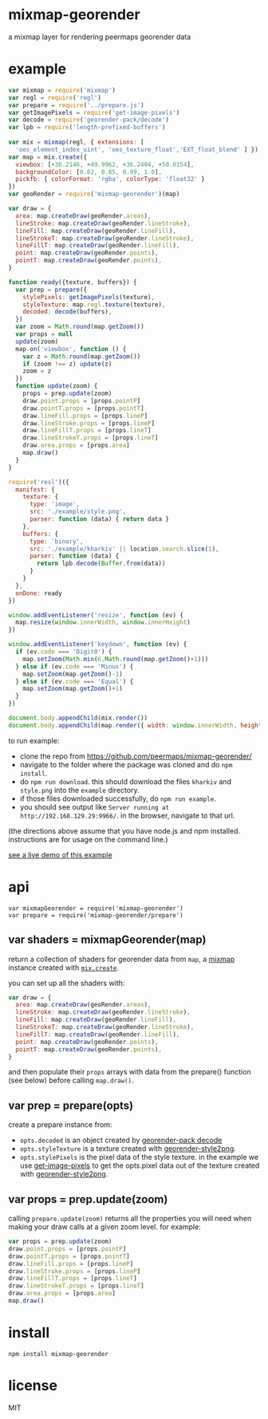 # mixmap-georender

a mixmap layer for rendering peermaps georender data

# example

```js
var mixmap = require('mixmap')
var regl = require('regl')
var prepare = require('../prepare.js')
var getImagePixels = require('get-image-pixels')
var decode = require('georender-pack/decode')
var lpb = require('length-prefixed-buffers')
 
var mix = mixmap(regl, { extensions: [
  'oes_element_index_uint', 'oes_texture_float','EXT_float_blend' ] })
var map = mix.create({ 
  viewbox: [+36.2146, +49.9962, +36.2404, +50.0154],
  backgroundColor: [0.82, 0.85, 0.99, 1.0],
  pickfb: { colorFormat: 'rgba', colorType: 'float32' }
})
var geoRender = require('mixmap-georender')(map)

var draw = {
  area: map.createDraw(geoRender.areas),
  lineStroke: map.createDraw(geoRender.lineStroke),
  lineFill: map.createDraw(geoRender.lineFill),
  lineStrokeT: map.createDraw(geoRender.lineStroke),
  lineFillT: map.createDraw(geoRender.lineFill),
  point: map.createDraw(geoRender.points),
  pointT: map.createDraw(geoRender.points),
}

function ready({texture, buffers}) {
  var prep = prepare({
    stylePixels: getImagePixels(texture),
    styleTexture: map.regl.texture(texture),
    decoded: decode(buffers),
  })
  var zoom = Math.round(map.getZoom())
  var props = null
  update(zoom)
  map.on('viewbox', function () {
    var z = Math.round(map.getZoom())
    if (zoom !== z) update(z)
    zoom = z
  })
  function update(zoom) {
    props = prep.update(zoom)
    draw.point.props = [props.pointP]
    draw.pointT.props = [props.pointT]
    draw.lineFill.props = [props.lineP]
    draw.lineStroke.props = [props.lineP]
    draw.lineFillT.props = [props.lineT]
    draw.lineStrokeT.props = [props.lineT]
    draw.area.props = [props.area]
    map.draw()
  }
}

require('resl')({
  manifest: {
    texture: {
      type: 'image',
      src: './example/style.png',
      parser: function (data) { return data }
    },
    buffers: {
      type: 'binary',
      src: './example/kharkiv' || location.search.slice(1),
      parser: function (data) { 
        return lpb.decode(Buffer.from(data))
      }
    }
  },
  onDone: ready
})

window.addEventListener('resize', function (ev) {
  map.resize(window.innerWidth, window.innerHeight)
})

window.addEventListener('keydown', function (ev) {
  if (ev.code === 'Digit0') {
    map.setZoom(Math.min(6,Math.round(map.getZoom()+1)))
  } else if (ev.code === 'Minus') {
    map.setZoom(map.getZoom()-1)
  } else if (ev.code === 'Equal') {
    map.setZoom(map.getZoom()+1)
  }
})

document.body.appendChild(mix.render())
document.body.appendChild(map.render({ width: window.innerWidth, height: window.innerHeight }))
```

to run example:
* clone the repo from https://github.com/peermaps/mixmap-georender/
* navigate to the folder where the package was cloned and do `npm install`.
* do `npm run download`. this should download the files `kharkiv` and `style.png` into the `example` directory.
* if those files downloaded successfully, do `npm run example`.
* you should see output like `Server running at http://192.168.129.29:9966/`. in the browser, navigate to that url.

(the directions above assume that you have node.js and npm installed. instructions are for usage on the command line.)

[see a live demo of this example](https://kitties.neocities.org/mixmap-georender/kharkivdemo.html)

# api

```
var mixmapGeorender = require('mixmap-georender')
var prepare = require('mixmap-georender/prepare')
```

## var shaders = mixmapGeorender(map)

return a collection of shaders for georender data from
`map`, a [mixmap](https://github.com/peermaps/mixmap) instance created with
[`mix.create`](https://github.com/peermaps/mixmap#var-map--mixcreateopts).

you can set up all the shaders with:

``` js
var draw = {
  area: map.createDraw(geoRender.areas),
  lineStroke: map.createDraw(geoRender.lineStroke),
  lineFill: map.createDraw(geoRender.lineFill),
  lineStrokeT: map.createDraw(geoRender.lineStroke),
  lineFillT: map.createDraw(geoRender.lineFill),
  point: map.createDraw(geoRender.points),
  pointT: map.createDraw(geoRender.points),
}
```

and then populate their `props` arrays with data from the prepare() function
(see below) before calling `map.draw()`.

## var prep = prepare(opts)

create a prepare instance from:

* `opts.decoded` is an object created by [georender-pack
decode](https://github.com/peermaps/georender-pack/#decode)
* `opts.styleTexture` is a texture created with 
[georender-style2png](https://www.npmjs.com/package/georender-style2png).
* `opts.stylePixels` is the pixel data of the style texture. in the example we use
[get-image-pixels](https://www.npmjs.com/package/get-image-pixels) to get the
opts.pixel data out of the texture created with [georender-style2png](https://www.npmjs.com/package/georender-style2png).

## var props = prep.update(zoom)

calling `prepare.update(zoom)` returns all the properties you will
need when making your draw calls at a given zoom level. for example:

``` js
var props = prep.update(zoom)
draw.point.props = [props.pointP]
draw.pointT.props = [props.pointT]
draw.lineFill.props = [props.lineP]
draw.lineStroke.props = [props.lineP]
draw.lineFillT.props = [props.lineT]
draw.lineStrokeT.props = [props.lineT]
draw.area.props = [props.area]
map.draw()
```


# install

`npm install mixmap-georender`

# license

MIT
